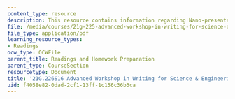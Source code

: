 ```yaml
---
content_type: resource
description: This resource contains information regarding Nano-presentations.
file: /media/courses/21g-225-advanced-workshop-in-writing-for-science-and-engineering-els-spring-2016/f4058e820dad2cf113ff1c156c36b3ca_MIT21G_225S16_Nano.pdf
file_type: application/pdf
learning_resource_types:
- Readings
ocw_type: OCWFile
parent_title: Readings and Homework Preparation
parent_type: CourseSection
resourcetype: Document
title: '21G.226S16 Advanced Workshop in Writing for Science & Engineering: Nano-presentations'
uid: f4058e82-0dad-2cf1-13ff-1c156c36b3ca
---
```


